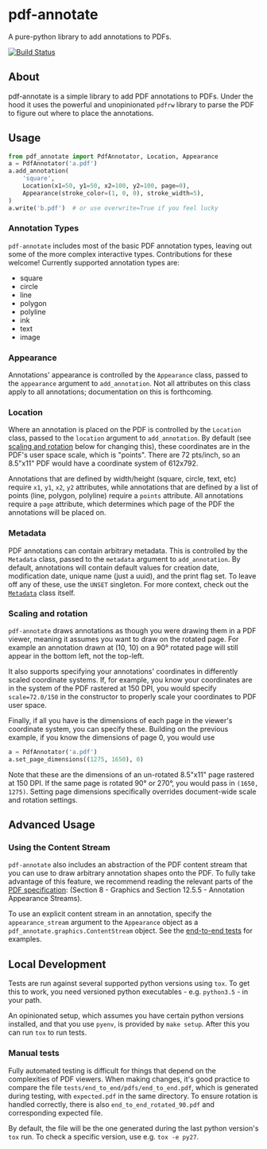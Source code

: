 # pdf-annotate
A pure-python library to add annotations to PDFs.

[![Build Status](https://travis-ci.com/plangrid/pdf-annotate.svg?branch=master)](https://travis-ci.com/plangrid/pdf-annotate)

## About
pdf-annotate is a simple library to add PDF annotations to PDFs. Under the hood
it uses the powerful and unopinionated `pdfrw` library to parse the PDF to
figure out where to place the annotations.

## Usage
```python
from pdf_annotate import PdfAnnotator, Location, Appearance
a = PdfAnnotator('a.pdf')
a.add_annotation(
    'square',
    Location(x1=50, y1=50, x2=100, y2=100, page=0),
    Appearance(stroke_color=(1, 0, 0), stroke_width=5),
)
a.write('b.pdf')  # or use overwrite=True if you feel lucky
```
### Annotation Types
`pdf-annotate` includes most of the basic PDF annotation types, leaving out some
of the more complex interactive types. Contributions for these welcome! Currently supported
annotation types are:

* square
* circle
* line
* polygon
* polyline
* ink
* text
* image

### Appearance
Annotations' appearance is controlled by the `Appearance` class, passed to the
`appearance` argument to `add_annotation`. Not all attributes
on this class apply to all annotations; documentation on this is forthcoming.

### Location
Where an annotation is placed on the PDF is controlled by the `Location` class, passed
to the `location` argument to `add_annotation`. By default (see [scaling and rotation](#scaling-and-rotation) below
for changing this), these coordinates are in the PDF's user space scale, which is "points". 
There are 72 pts/inch, so an 8.5"x11" PDF would have a coordinate system of 612x792.

Annotations that are defined by width/height
(square, circle, text, etc) require `x1`, `y1`, `x2`, `y2` attributes, while annotations
that are defined by a list of points (line, polygon, polyline) require a `points` attribute.
All annotations require a `page` attribute, which determines which page of the PDF the
annotations will be placed on.

### Metadata
PDF annotations can contain arbitrary metadata. This is controlled by the `Metadata` class,
passed to the `metadata` argument to `add_annotation`. By default, annotations will contain
default values for creation date, modification date, unique name (just a uuid), and the print flag
set. To leave off any of these, use the `UNSET` singleton. For more context, check out the
[`Metadata`](https://github.com/plangrid/pdf-annotate/blob/a59e1554f6bb912087932d1c0c4f3524524309fa/pdf_annotate/config/metadata.py#L43)
class itself.

### Scaling and rotation
`pdf-annotate` draws annotations as though you were drawing them in a PDF viewer,
meaning it assumes you want to draw on the rotated page. For example an annotation drawn at
(10, 10) on a 90° rotated page will still appear in the bottom left, not the top-left.

It also supports specifying your annotations' coordinates in differently scaled coordinate systems.
If, for example, you know your coordinates are in the system of the PDF rastered at 150 DPI, you
would specify `scale=72.0/150` in the constructor to properly scale your coordinates to PDF user space.

Finally, if all you have is the dimensions of each page in the viewer's coordinate system, you can
specify these. Building on the previous example, if you know the dimensions of page 0, you would use
```python
a = PdfAnnotator('a.pdf')
a.set_page_dimensions((1275, 1650), 0)
```
Note that these are the dimensions of an un-rotated 8.5"x11" page rastered at 150 DPI. If the same page is
rotated 90° or 270°, you would pass in `(1650, 1275)`.
Setting page dimensions specifically overrides document-wide scale and rotation settings.

## Advanced Usage

### Using the Content Stream
`pdf-annotate` also includes an abstraction of the PDF content stream that you can use to
draw arbitrary annotation shapes onto the PDF. To fully take advantage of this feature, we
recommend reading the relevant parts of the [PDF specification](https://www.adobe.com/content/dam/acom/en/devnet/pdf/pdfs/PDF32000_2008.pdf):
(Section 8 - Graphics and Section 12.5.5 - Annotation Appearance Streams).

To use an explicit content stream in an annotation, specify the `appearance_stream`
argument to the `Appearance` object as a `pdf_annotate.graphics.ContentStream` object.
See the [end-to-end tests](https://github.com/plangrid/pdf-annotate/blob/a59e1554f6bb912087932d1c0c4f3524524309fa/tests/end_to_end/test_annotate_pdf.py#L317)
for examples.

## Local Development
Tests are run against several supported python versions using `tox`. To get this to
work, you need versioned python executables - e.g. `python3.5` - in your path.

An opinionated setup, which assumes you have certain python versions installed,
and that you use `pyenv`, is provided by `make setup`. After this you can run
`tox` to run tests.

### Manual tests
Fully automated testing is difficult for things that depend on the complexities
of PDF viewers. When making changes, it's good practice to compare the file
`tests/end_to_end/pdfs/end_to_end.pdf`, which is generated during testing,
with `expected.pdf` in the same directory. To ensure rotation is handled correctly,
there is also `end_to_end_rotated_90.pdf` and corresponding expected file.

By default, the file will be the one generated during the last python version's `tox` run.
To check a specific version, use e.g. `tox -e py27`.
